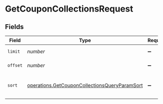 # GetCouponCollectionsRequest


## Fields

| Field                                                                                                          | Type                                                                                                           | Required                                                                                                       | Description                                                                                                    |
| -------------------------------------------------------------------------------------------------------------- | -------------------------------------------------------------------------------------------------------------- | -------------------------------------------------------------------------------------------------------------- | -------------------------------------------------------------------------------------------------------------- |
| `limit`                                                                                                        | *number*                                                                                                       | :heavy_minus_sign:                                                                                             | Number of documents returned per page                                                                          |
| `offset`                                                                                                       | *number*                                                                                                       | :heavy_minus_sign:                                                                                             | Index of the first document on the page                                                                        |
| `sort`                                                                                                         | [operations.GetCouponCollectionsQueryParamSort](../../models/operations/getcouponcollectionsqueryparamsort.md) | :heavy_minus_sign:                                                                                             | Sort the results by creation time in ascending/descending order                                                |